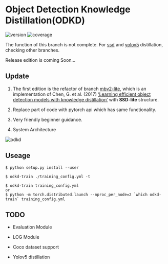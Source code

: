 # Object Detection Knowledge Distillation(ODKD)

![version](https://img.shields.io/badge/version-beta_0.0.1-brightgreen.svg)
![coverage](https://codecov.io/github/SsisyphusTao/SSD-Knowledge-Distillation/coverage.svg?branch=dev)

The function of this branch is not complete. For [ssd](https://github.com/SsisyphusTao/SSD-Knowledge-Distillation/tree/mbv2-lite) and [yolov5](https://github.com/SsisyphusTao/Object-Detection-Knowledge-Distillation/tree/yolov5) distillation, checking other branches. 

Release edition is coming Soon...

## Update

1. The first edition is the refactor of branch [mbv2-lite](https://github.com/SsisyphusTao/SSD-Knowledge-Distillation/tree/mbv2-lite), which is an implementation of Chen, G. et al. (2017) [‘Learning efficient object detection models with knowledge distillation’](http://papers.nips.cc/paper/6676-learning-efficient-object-detection-models-with-knowledge-distillation.pdf) with **SSD-lite** structure.

2. Replace part of code with pytorch api which has same functionality.

3. Very friendly beginner guidance.

4. System Architecture

![odkd](http://assets.processon.com/chart_image/6198ae621efad406f87a16ec.png)

## Useage
```
$ python setup.py install --user

$ odkd-train ./training_config.yml -t

$ odkd-train training_config.yml
or
$ python -m torch.distributed.launch --nproc_per_node=2 `which odkd-train` training_config.yml
```

## TODO

- Evaluation Module

- LOG Module

- Coco dataset support

- Yolov5 distillation
